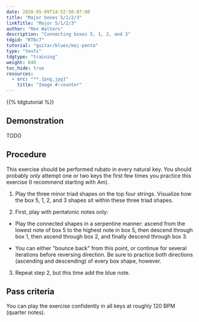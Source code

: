 ```yaml
---
date: 2020-05-09T14:52:50-07:00
title: "Major boxes 5/1/2/3"
linkTitle: "Major 5/1/2/3"
author: "Rex Walters"
description: "Connecting boxes 5, 1, 2, and 3"
tdgid: "RT6c7"
tutorial: "guitar/blues/maj-penta"
type: "tests"
tdgtype: "training"
weight: 040
toc_hide: true
resources:
  - src: "**.{png,jpg}"
    title: "Image #:counter"
---
```


{{% tdgtutorial %}}

## Demonstration

TODO

## Procedure

This exercise should be performed rubato in every natural key. You should
probably only attempt one or two keys the first few times you practice this
exercise (I recommend starting with Am). 


1. Play the three minor triad shapes on the top four strings. Visualize how the
   box 5, 1, 2, and 3 shapes sit within these three triad shapes.

2. First, play with pentatonic notes only:

  * Play the connected shapes in a serpentine manner: ascend from the lowest
    note of box 5 to the highest note in box 5, then descend through box 1, then
    ascend through box 2, and finally descend through box 3. 
   
   * You can either "bounce back" from this point, or continue for several
     iterations before reversing direction. Be sure to practice _both_
     directions (ascending and descending) of every box shape, however.

3. Repeat step 2, but this time add the blue note.

## Pass criteria

You can play the exercise confidently in all keys at roughly 120 BPM (quarter notes).